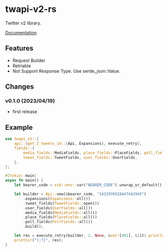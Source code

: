 # twapi-v2-rs

Twitter v2 library.

[Documentation](https://docs.rs/twapi-v2)

## Features
- Request Builder
- Retriable
- Not Support Response Type. Use serde_json::Value.

## Changes

### v0.1.0 (2023/04/19)
* first release

## Example
```rust
use twapi_v2::{
    api::{get_2_tweets_id::{Api, Expansions}, execute_retry},
    fields::{
        media_fields::MediaFields, place_fields::PlaceFields, poll_fields::PollFields,
        tweet_fields::TweetFields, user_fields::UserFields,
    },
};

#[tokio::main]
async fn main() {
    let bearer_code = std::env::var("BEARER_CODE").unwrap_or_default();

    let builder = Api::new(&bearer_code, "1432976528447442945")
        .expansions(Expansions::all())
        .tweet_fields(TweetFields::open())
        .user_fields(UserFields::all())
        .media_fields(MediaFields::all())
        .place_fields(PlaceFields::all())
        .poll_fields(PollFields::all())
        .build();

    let res = execute_retry(builder, 2, None, &vec![401], &|it| println!("{:?}", it)).await;
    println!("{:?}", res);
}
```